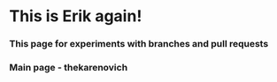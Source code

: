 #  This is Erik again!

### This page for experiments with branches and pull requests 
### Main page - thekarenovich
